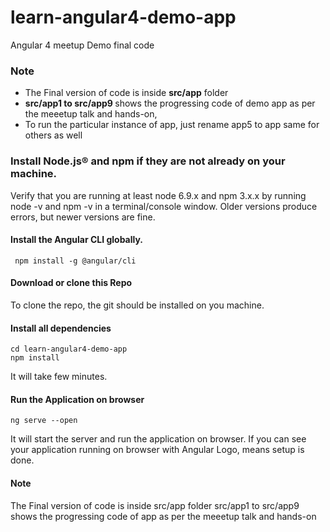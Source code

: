 # learn-angular4-demo-app
Angular 4 meetup Demo final code

### Note
  * The Final version of code is inside <strong>src/app</strong> folder
  * <strong>src/app1 to src/app9 </strong>  shows the progressing code of demo app as per the meeetup talk and hands-on,
  * To run the particular instance of app, just rename app5 to app same for others as well

### Install Node.js® and npm if they are not already on your machine.
Verify that you are running at least node 6.9.x and npm 3.x.x by running node -v and npm -v in a terminal/console window. Older versions produce errors, but newer versions are fine.

#### Install the Angular CLI globally.
     npm install -g @angular/cli
    
#### Download or clone this Repo
To clone the repo, the git should be installed on you machine.

#### Install all dependencies
    cd learn-angular4-demo-app
    npm install
It will take few minutes.

#### Run the Application on browser
    ng serve --open
It will start the server and run the application on browser.
If you can see your application running on browser with Angular Logo, means setup is done.

#### Note
  The Final version of code is inside src/app folder
  src/app1 to src/app9 shows the progressing code of app as per the meeetup talk and hands-on
